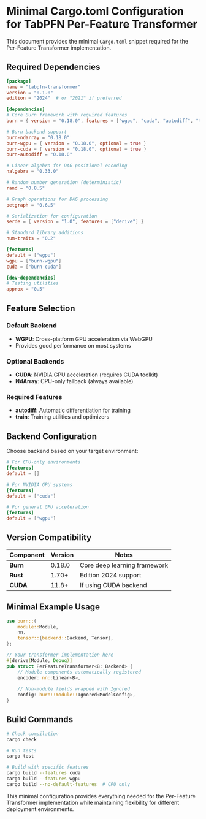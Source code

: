 # Minimal Cargo.toml Configuration for TabPFN Per-Feature Transformer

This document provides the minimal `Cargo.toml` snippet required for the Per-Feature Transformer implementation.

## Required Dependencies

```toml
[package]
name = "tabpfn-transformer"
version = "0.1.0"
edition = "2024"  # or "2021" if preferred

[dependencies]
# Core Burn framework with required features
burn = { version = "0.18.0", features = ["wgpu", "cuda", "autodiff", "train"] }

# Burn backend support
burn-ndarray = "0.18.0"
burn-wgpu = { version = "0.18.0", optional = true }
burn-cuda = { version = "0.18.0", optional = true }
burn-autodiff = "0.18.0"

# Linear algebra for DAG positional encoding
nalgebra = "0.33.0"

# Random number generation (deterministic)
rand = "0.8.5"

# Graph operations for DAG processing
petgraph = "0.6.5"

# Serialization for configuration
serde = { version = "1.0", features = ["derive"] }

# Standard library additions
num-traits = "0.2"

[features]
default = ["wgpu"]
wgpu = ["burn-wgpu"]
cuda = ["burn-cuda"]

[dev-dependencies]
# Testing utilities
approx = "0.5"
```

## Feature Selection

### Default Backend
- **WGPU**: Cross-platform GPU acceleration via WebGPU
- Provides good performance on most systems

### Optional Backends
- **CUDA**: NVIDIA GPU acceleration (requires CUDA toolkit)
- **NdArray**: CPU-only fallback (always available)

### Required Features
- **autodiff**: Automatic differentiation for training
- **train**: Training utilities and optimizers

## Backend Configuration

Choose backend based on your target environment:

```toml
# For CPU-only environments
[features]
default = []

# For NVIDIA GPU systems
[features]
default = ["cuda"]

# For general GPU acceleration
[features]
default = ["wgpu"]
```

## Version Compatibility

| Component | Version | Notes |
|-----------|---------|-------|
| **Burn** | 0.18.0 | Core deep learning framework |
| **Rust** | 1.70+ | Edition 2024 support |
| **CUDA** | 11.8+ | If using CUDA backend |

## Minimal Example Usage

```rust
use burn::{
    module::Module,
    nn,
    tensor::{backend::Backend, Tensor},
};

// Your transformer implementation here
#[derive(Module, Debug)]
pub struct PerFeatureTransformer<B: Backend> {
    // Module components automatically registered
    encoder: nn::Linear<B>,
    
    // Non-module fields wrapped with Ignored
    config: burn::module::Ignored<ModelConfig>,
}
```

## Build Commands

```bash
# Check compilation
cargo check

# Run tests
cargo test

# Build with specific features
cargo build --features cuda
cargo build --features wgpu
cargo build --no-default-features  # CPU only
```

This minimal configuration provides everything needed for the Per-Feature Transformer implementation while maintaining flexibility for different deployment environments.